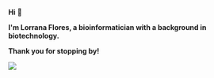 **Hi** 👋

**I'm Lorrana Flores, a bioinformatician with a background in biotechnology.**

**Thank you for stopping by!** 

[<img src="https://img.shields.io/badge/Check%20my%20personal%20site-8A2BE2" />](https://lorranavf.github.io/)





